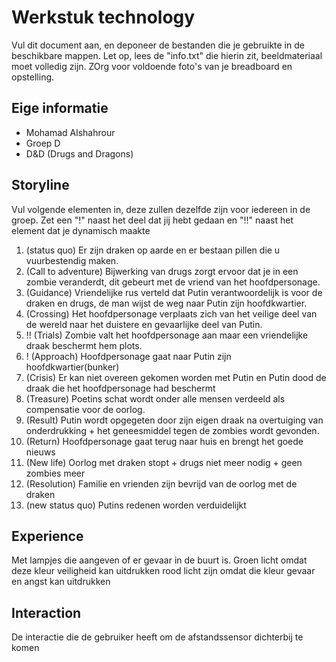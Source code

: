 # Werkstuk technology

Vul dit document aan, en deponeer de bestanden die je gebruikte in de beschikbare mappen. Let op, lees de "info.txt" die hierin zit, beeldmateriaal moet volledig zijn. ZOrg voor voldoende foto's van je breadboard en opstelling.


## Eige informatie

- Mohamad Alshahrour
- Groep D
- D&D (Drugs and Dragons)


## Storyline 

Vul volgende elementen in, deze zullen dezelfde zijn voor iedereen in de groep. Zet een "!" naast het deel dat jij hebt gedaan en "!!" naast het element dat je dynamisch maakte

1. (status quo) Er zijn draken op aarde en er bestaan pillen die u vuurbestendig maken.
2. (Call to adventure) Bijwerking van drugs zorgt ervoor dat je in een zombie veranderdt, dit gebeurt met de vriend van het hoofdpersonage.
3. (Guidance) Vriendelijke rus verteld dat Putin verantwoordelijk is voor de draken en drugs, de man wijst de weg naar Putin zijn hoofdkwartier.
4. (Crossing) Het hoofdpersonage verplaats zich van het veilige deel van de wereld naar het duistere en gevaarlijke deel van Putin.
5. !! (Trials) Zombie valt het hoofdpersonage aan maar een vriendelijke draak beschermt hem plots.
6. ! (Approach) Hoofdpersonage gaat naar Putin zijn hoofdkwartier(bunker)
7. (Crisis) Er kan niet overeen gekomen worden met Putin en Putin dood de draak die het hoofdpersonage had beschermt
8. (Treasure) Poetins schat wordt onder alle mensen verdeeld als compensatie voor de oorlog.
9. (Result) Putin wordt opgegeten door zijn eigen draak na overtuiging van onderdrukking + het geneesmiddel tegen de zombies wordt gevonden.
10. (Return) Hoofdpersonage gaat terug naar huis en brengt het goede nieuws
11. (New life) Oorlog met draken stopt + drugs niet meer nodig + geen zombies meer
12. (Resolution) Familie en vrienden zijn bevrijd van de oorlog met de draken
13. (new status quo) Putins redenen worden verduidelijkt

## Experience

Met lampjes die aangeven of er gevaar in de buurt is.
Groen licht omdat deze kleur veiligheid kan uitdrukken
rood licht zijn omdat die kleur gevaar en angst kan uitdrukken
## Interaction

De interactie die de gebruiker heeft om de afstandssensor dichterbij te komen





